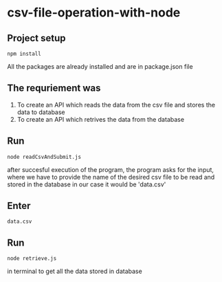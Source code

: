 # csv-file-operation-with-node
## Project setup
```
npm install
```
All the packages are already installed and are in package.json file

## The requriement was 
1. To create an API which reads the data from the csv file and stores the data to database
2. To create an API which retrives the data from the database

					   
## Run
```
node readCsvAndSubmit.js
```
after succesful execution of the program, the program asks for the input, where we have to provide the name of the desired
csv file to be read and stored in the database
in our case it would be 'data.csv'

## Enter 
```
data.csv
```

## Run
```
node retrieve.js
```
in terminal to get all the data stored in database
